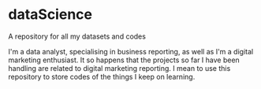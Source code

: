 # dataScience
A repository for all my datasets and codes

I'm a data analyst, specialising in business reporting, as well as I'm a digital marketing enthusiast. It so happens that the projects so far I have been handling are related to digital marketing reporting. I mean to use this repository to store codes of the things I keep on learning.
